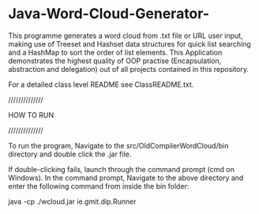 # Java-Word-Cloud-Generator-
This programme generates a word cloud from .txt file or URL user input, making use of Treeset and Hashset data structures for quick list searching and a HashMap to sort the order of list elements. This Application demonstrates the highest quality of OOP practise (Encapsulation, abstraction and delegation) out of all projects contained in this repository. 

For a detailed class level README see ClassREADME.txt.

//////////////

HOW TO RUN

//////////////

To run the program, Navigate to the src/OldCompilerWordCloud/bin directory and double click the .jar file.

If double-clicking fails, launch through the command prompt (cmd on Windows). In the command prompt, Navigate to the above directory and enter the following command from inside the bin folder:

java -cp ./wcloud.jar ie.gmit.dip.Runner


